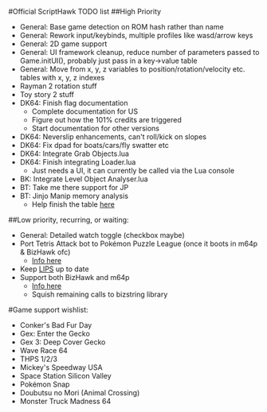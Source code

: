#Official ScriptHawk TODO list
##High Priority
- General: Base game detection on ROM hash rather than name
- General: Rework input/keybinds, multiple profiles like wasd/arrow keys
- General: 2D game support
- General: UI framework cleanup, reduce number of parameters passed to Game.initUI(), probably just pass in a key->value table
- General: Move from x, y, z variables to position/rotation/velocity etc. tables with x, y, z indexes
- Rayman 2 rotation stuff
- Toy story 2 stuff
- DK64: Finish flag documentation
	- Complete documentation for US
	- Figure out how the 101% credits are triggered
	- Start documentation for other versions
- DK64: Neverslip enhancements, can't roll/kick on slopes
- DK64: Fix dpad for boats/cars/fly swatter etc
- DK64: Integrate Grab Objects.lua
- DK64: Finish integrating Loader.lua
	- Just needs a UI, it can currently be called via the Lua console
- BK: Integrate Level Object Analyser.lua
- BT: Take me there support for JP
- BT: Jinjo Manip memory analysis
	- Help finish the table [here](https://docs.google.com/spreadsheets/d/1QLn9yh7ZS9dT-lMymj_98mKmnEb5OLqz_QKkEhrVzyM/pub?gid=0)

##Low priority, recurring, or waiting:
- General: Detailed watch toggle (checkbox maybe)
- Port Tetris Attack bot to Pokémon Puzzle League (once it boots in m64p & BizHawk ofc)
	- [Info here](https://github.com/mupen64plus/mupen64plus-user-issues/issues/567)
- Keep [LIPS](https://github.com/notwa/lips) up to date
- Support both BizHawk and m64p
	- [Info here](https://github.com/notwa/mm/commit/90d30e218f3128fb130e54bd8662527bdd73f40f)
	- Squish remaining calls to bizstring library

#Game support wishlist:
- Conker's Bad Fur Day
- Gex: Enter the Gecko
- Gex 3: Deep Cover Gecko
- Wave Race 64
- THPS 1/2/3
- Mickey's Speedway USA
- Space Station Silicon Valley
- Pokémon Snap
- Doubutsu no Mori (Animal Crossing)
- Monster Truck Madness 64
